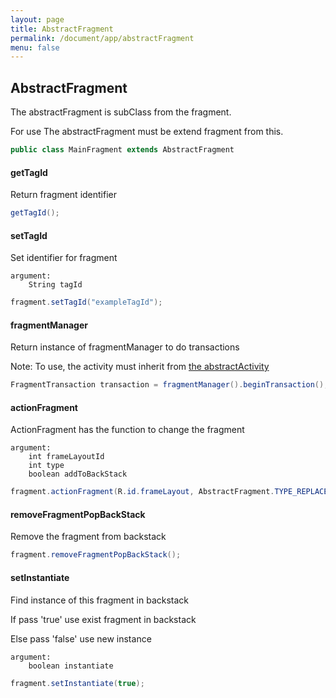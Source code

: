 ```yaml
---
layout: page
title: AbstractFragment
permalink: /document/app/abstractFragment
menu: false
---
```


## AbstractFragment

The abstractFragment is subClass from the fragment.

For use The abstractFragment must be extend fragment from this.
```java
public class MainFragment extends AbstractFragment
```

#### getTagId
Return fragment identifier

```java
getTagId();
```

#### setTagId
Set identifier for fragment

    argument:
        String tagId

```java
fragment.setTagId("exampleTagId");
```

#### fragmentManager
Return instance of fragmentManager to do transactions

Note: To use, the activity must inherit from [the abstractActivity](/document/app/abstractActivity)

```java
FragmentTransaction transaction = fragmentManager().beginTransaction();
```

#### actionFragment
ActionFragment has the function to change the fragment

    argument:
        int frameLayoutId
        int type
        boolean addToBackStack

```java
fragment.actionFragment(R.id.frameLayout, AbstractFragment.TYPE_REPLACE, true);
```

#### removeFragmentPopBackStack
Remove the fragment from backstack

```java
fragment.removeFragmentPopBackStack();
```

#### setInstantiate
Find instance of this fragment in backstack

If pass 'true' use exist fragment in backstack

Else pass 'false' use new instance

    argument:
        boolean instantiate

```java
fragment.setInstantiate(true);
```
